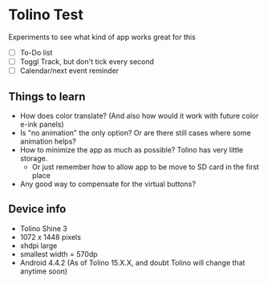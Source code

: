 # Tolino Test

Experiments to see what kind of app works great for this

- [ ] To-Do list
- [ ] Toggl Track, but don't tick every second
- [ ] Calendar/next event reminder

## Things to learn

- How does color translate? (And also how would it work with future color e-ink panels)
- Is "no animation" the only option? Or are there still cases where some animation helps?
- How to minimize the app as much as possible? Tolino has very little storage.
  - Or just remember how to allow app to be move to SD card in the first place
- Any good way to compensate for the virtual buttons? 

## Device info

- Tolino Shine 3
- 1072 x 1448 pixels
- xhdpi large
- smallest width = 570dp
- Android 4.4.2 (As of Tolino 15.X.X, and doubt Tolino will change that anytime soon)
